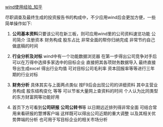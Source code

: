 ### 

[wind使用经验_知乎](https://www.zhihu.com/question/20373441)



尽职调查及最终生成的投资报告书的构成中，不少应用wind后会更加方便，一些简单操作如下:

1. **公司基本资料**只要该公司在新三板，则可应用wind里的公司资料速览功能 公司简介 注册资本 财务构成 股东占比 非常全面的帮你归纳完成 非常节约自己做底稿的时间

2. **行业分析及对标** wind中有一个功能数据浏览器 在第一步得出公司竞争对手后 可以在万得中选择多家选中的目标企业 直接把其各项财务数据导入 最终直接导出生成excel 得出行业均值 可对目标公司毛利率 资本回报率等等进行三年期的行业对标

3. **财务分析** 具体其实与上面两点类似 按F9后会出现公司的详细资料 其中主营业务构成 股东结构变化 等等 可以节省大量网上查资料的时间 个人认为比同类型的东方财富网等功能好用

4. 首页下方可看到**公司研报** **公司公转书**等 以日期远近排列得非常全面 可结合常用来看研报的慧博客户端 这样既可以得出公司近期的重大调整 以及其相关优势弊端的分析 也可用于写目标企业的相关市场分析 



